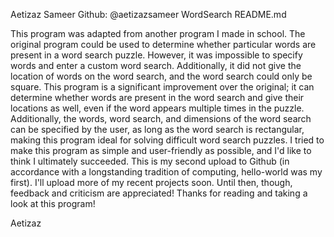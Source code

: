 Aetizaz Sameer
Github: @aetizazsameer
WordSearch
README.md

This program was adapted from another program I made in school. The original program could be used to determine whether
particular words are present in a word search puzzle. However, it was impossible to specify words and enter a custom
word search. Additionally, it did not give the location of words on the word search, and the word search could only be
square.
This program is a significant improvement over the original; it can determine whether words are present in the word
search and give their locations as well, even if the word appears multiple times in the puzzle. Additionally, the words,
word search, and dimensions of the word search can be specified by the user, as long as the word search is rectangular,
making this program ideal for solving difficult word search puzzles. I tried to make this program as simple and
user-friendly as possible, and I'd like to think I ultimately succeeded.
This is my second upload to Github (in accordance with a longstanding tradition of computing, hello-world was my first).
I'll upload more of my recent projects soon. Until then, though, feedback and criticism are appreciated! Thanks for
reading and taking a look at this program!

Aetizaz
